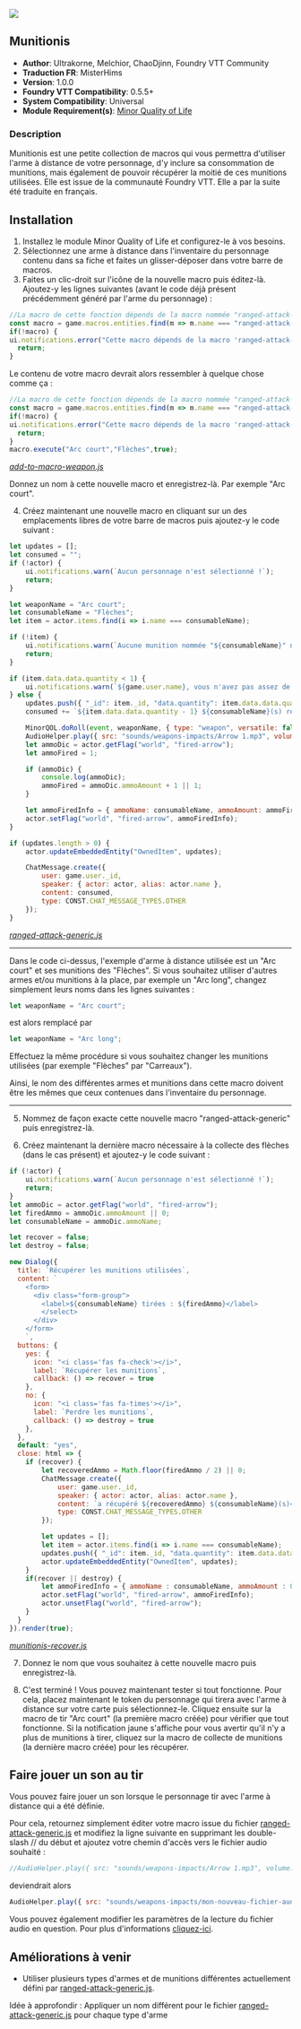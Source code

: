 ![](https://img.shields.io/badge/Foundry-v0.5.5-informational)
## Munitionis

* **Author**: Ultrakorne, Melchior, ChaoDjinn, Foundry VTT Community
* **Traduction FR**: MisterHims
* **Version**: 1.0.0
* **Foundry VTT Compatibility**: 0.5.5+
* **System Compatibility**: Universal
* **Module Requirement(s)**: [Minor Quality of Life](https://gitlab.com/tposney/minor-qol/tree/master)

### Description
Munitionis est une petite collection de macros qui vous permettra d'utiliser l'arme à distance de votre personnage, d'y inclure sa consommation de munitions, mais également de pouvoir récupérer la moitié de ces munitions utilisées. Elle est issue de la communauté Foundry VTT. Elle a par la suite été traduite en français.

## Installation

1. Installez le module Minor Quality of Life et configurez-le à vos besoins.
2. Sélectionnez une arme à distance dans l'inventaire du personnage contenu dans sa fiche et faites un glisser-déposer dans votre barre de macros.
3. Faites un clic-droit sur l'icône de la nouvelle macro puis éditez-là. Ajoutez-y les lignes suivantes (avant le code déjà présent précédemment généré par l'arme du personnage) :

```javascript
//La macro de cette fonction dépends de la macro nommée "ranged-attack-generic"
const macro = game.macros.entities.find(m => m.name === "ranged-attack-generic");
if(!macro) {
ui.notifications.error("Cette macro dépends de la macro 'ranged-attack-generic' qui ne peut être trouvée.");
  return;
}
```

Le contenu de votre macro devrait alors ressembler à quelque chose comme ça :

```javascript
//La macro de cette fonction dépends de la macro nommée "ranged-attack-generic"
const macro = game.macros.entities.find(m => m.name === "ranged-attack-generic");
if(!macro) {
ui.notifications.error("Cette macro dépends de la macro 'ranged-attack-generic' qui ne peut être trouvée.");
  return;
}
macro.execute("Arc court","Flèches",true);
```
*[add-to-macro-weapon.js](https://github.com/MisterHims/FoundryVTT/blob/master/ScriptMacros/Munitionis/FR/Macros/add-to-macro-weapon.js)*

Donnez un nom à cette nouvelle macro et enregistrez-là. Par exemple "Arc court".

4. Créez maintenant une nouvelle macro en cliquant sur un des emplacements libres de votre barre de macros puis ajoutez-y le code suivant :

```javascript
let updates = [];
let consumed = "";
if (!actor) {
    ui.notifications.warn(`Aucun personnage n'est sélectionné !`);
    return;
}

let weaponName = "Arc court";
let consumableName = "Flèches";
let item = actor.items.find(i => i.name === consumableName);

if (!item) {
    ui.notifications.warn(`Aucune munition nommée "${consumableName}" n'a été trouvée`);
    return;
}

if (item.data.data.quantity < 1) {
    ui.notifications.warn(`${game.user.name}, vous n'avez pas assez de ${consumableName} restante(s)`);
} else {
    updates.push({ "_id": item._id, "data.quantity": item.data.data.quantity - 1 });
    consumed += `${item.data.data.quantity - 1} ${consumableName}(s) restante(s)<br>`;

    MinorQOL.doRoll(event, weaponName, { type: "weapon", versatile: false });
    AudioHelper.play({ src: "sounds/weapons-impacts/Arrow 1.mp3", volume: 0.8, autoplay: true, loop: false }, true);
    let ammoDic = actor.getFlag("world", "fired-arrow");
    let ammoFired = 1;

    if (ammoDic) {
        console.log(ammoDic);
        ammoFired = ammoDic.ammoAmount + 1 || 1;
    }

    let ammoFiredInfo = { ammoName: consumableName, ammoAmount: ammoFired };
    actor.setFlag("world", "fired-arrow", ammoFiredInfo);
}

if (updates.length > 0) {
    actor.updateEmbeddedEntity("OwnedItem", updates);

    ChatMessage.create({
        user: game.user._id,
        speaker: { actor: actor, alias: actor.name },
        content: consumed,
        type: CONST.CHAT_MESSAGE_TYPES.OTHER
    });
}
```
*[ranged-attack-generic.js](https://github.com/MisterHims/FoundryVTT/blob/master/ScriptMacros/Munitionis/FR/Macros/ranged-attack-generic.js)*

___
Dans le code ci-dessus, l'exemple d'arme à distance utilisée est un "Arc court" et ses munitions des "Flèches".
Si vous souhaitez utiliser d'autres armes et/ou munitions à la place, par exemple un "Arc long", changez simplement leurs noms dans les lignes suivantes :
```javascript
let weaponName = "Arc court";
```
est alors remplacé par
```javascript
let weaponName = "Arc long";
```
Effectuez la même procédure si vous souhaitez changer les munitions utilisées (par exemple "Flèches" par "Carreaux").

Ainsi, le nom des différentes armes et munitions dans cette macro doivent être les mêmes que ceux contenues dans l'inventaire du personnage.
___

5. Nommez de façon exacte cette nouvelle macro "ranged-attack-generic" puis enregistrez-là.

6. Créez maintenant la dernière macro nécessaire à la collecte des flèches (dans le cas présent) et ajoutez-y le code suivant :

```javascript
if (!actor) {
    ui.notifications.warn(`Aucun personnage n'est sélectionné !`);
    return;
}
let ammoDic = actor.getFlag("world", "fired-arrow");
let firedAmmo = ammoDic.ammoAmount || 0;
let consumableName = ammoDic.ammoName;

let recover = false;
let destroy = false;

new Dialog({
  title: `Récupérer les munitions utilisées`,
  content: `
    <form>
      <div class="form-group">
        <label>${consumableName} tirées : ${firedAmmo}</label>
        </select>
      </div>
    </form>
    `,
  buttons: {
    yes: {
      icon: "<i class='fas fa-check'></i>",
      label: `Récupérer les munitions`,
      callback: () => recover = true
    },
    no: {
      icon: "<i class='fas fa-times'></i>",
      label: `Perdre les munitions`,
      callback: () => destroy = true
    },
  },
  default: "yes",
  close: html => {
    if (recover) {
        let recoveredAmmo = Math.floor(firedAmmo / 2) || 0;
        ChatMessage.create({
            user: game.user._id,
            speaker: { actor: actor, alias: actor.name },
            content: `a récupéré ${recoveredAmmo} ${consumableName}(s)<br>`,
            type: CONST.CHAT_MESSAGE_TYPES.OTHER
        });

        let updates = [];
        let item = actor.items.find(i => i.name === consumableName);
        updates.push({ "_id": item._id, "data.quantity": item.data.data.quantity + recoveredAmmo });
        actor.updateEmbeddedEntity("OwnedItem", updates);
    }
    if(recover || destroy) {
        let ammoFiredInfo = { ammoName : consumableName, ammoAmount : 0};
        actor.setFlag("world", "fired-arrow", ammoFiredInfo);
        actor.unsetFlag("world", "fired-arrow");
    }
  }
}).render(true);
```
*[munitionis-recover.js](https://github.com/MisterHims/FoundryVTT/blob/master/ScriptMacros/Munitionis/FR/Macros/munitionis-recover.js)*

7. Donnez le nom que vous souhaitez à cette nouvelle macro puis enregistrez-là.

8. C'est terminé ! Vous pouvez maintenant tester si tout fonctionne. Pour cela, placez maintenant le token du personnage qui tirera avec l'arme à distance sur votre carte puis sélectionnez-le. Cliquez ensuite sur la macro de tir "Arc court" (la première macro créée) pour vérifier que tout fonctionne. Si la notification jaune s'affiche pour vous avertir qu'il n'y a plus de munitions à tirer, cliquez sur la macro de collecte de munitions (la dernière macro créée) pour les récupérer.

## Faire jouer un son au tir

Vous pouvez faire jouer un son lorsque le personnage tir avec l'arme à distance qui a été définie.

Pour cela, retournez simplement éditer votre macro issue du fichier [ranged-attack-generic.js](https://github.com/MisterHims/FoundryVTT/blob/130812cf0174cca1e3f3e2a15ca5241b2750c4fc/ScriptMacros/Munitionis/FR/Macros/ranged-attack-generic.js#L24) et modifiez la ligne suivante en supprimant les double-slash // du début et ajoutez votre chemin d'accès vers le fichier audio souhaité :
```javascript
//AudioHelper.play({ src: "sounds/weapons-impacts/Arrow 1.mp3", volume: 0.8, autoplay: true, loop: false }, true);
```
deviendrait alors
```javascript
AudioHelper.play({ src: "sounds/weapons-impacts/mon-nouveau-fichier-audio.mp3", volume: 0.8, autoplay: true, loop: false }, true);
```

Vous pouvez également modifier les paramètres de la lecture du fichier audio en question. Pour plus d'informations [cliquez-ici](https://www.w3schools.com/jsref/dom_obj_audio.asp).

## Améliorations à venir

* Utiliser plusieurs types d'armes et de munitions différentes actuellement défini par [ranged-attack-generic.js](https://github.com/MisterHims/FoundryVTT/blob/master/ScriptMacros/Munitionis/FR/Macros/ranged-attack-generic.js).

Idée à approfondir : Appliquer un nom différent pour le fichier [ranged-attack-generic.js](https://github.com/MisterHims/FoundryVTT/blob/master/ScriptMacros/Munitionis/FR/Macros/ranged-attack-generic.js) pour chaque type d'arme
